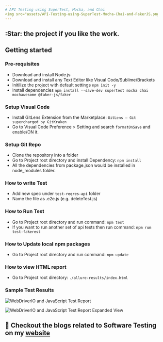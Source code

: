 ```yaml
---
# API Testing using SuperTest, Mocha, and Chai
<img src="assets/API-Testing-using-SuperTest-Mocha-Chai-and-FakerJS.png"/>
---
```


## :Star: the project if you like the work.

## Getting started

### Pre-requisites
* Download and install Node.js
* Download and install any Text Editor like Visual Code/Sublime/Brackets
* Initilize the project with default settings `npm init -y`
* Install dependencies `npm install --save-dev supertest mocha chai mochawesome @faker-js/faker`

### Setup Visual Code
* Install GitLens Extension from the Marketplace: `GitLens — Git supercharged by GitKraken`
* Go to Visual Code Preference > Setting and search `formatOnSave` and enable/ON it.

### Setup Git Repo 
* Clone the repository into a folder
* Go to Project root directory and install Dependency: `npm install`
* All the dependencies from package.json would be installed in node_modules folder.

### How to write Test
* Add new spec under `test-reqres-api` folder
* Name the file as <testname>.e2e.js (e.g. deleteTest.js)

### How to Run Test
* Go to Project root directory and run command: `npm test`
* If you want to run another set of api tests then run command: `npm run test-fakerest`

### How to Update local npm packages
* Go to Project root directory and run command: `npm update`

### How to view HTML report
* Go to Project root directory: `./allure-results/index.html`

### Sample Test Results
![WebDriverIO and JavaScript Test Report](./assets/Allure-Report.png?raw=true "WebDriverIO and JavaScript Test Report")

![WebDriverIO and JavaScript Test Report Expanded View](./assets/Allure-Report-Detailed-View.png?raw=true "WebDriverIO and JavaScript Test Report Expanded View")

## :thought_balloon: Checkout the blogs related to Software Testing on my [website]
[website]: https://www.codewithmmak.com/
